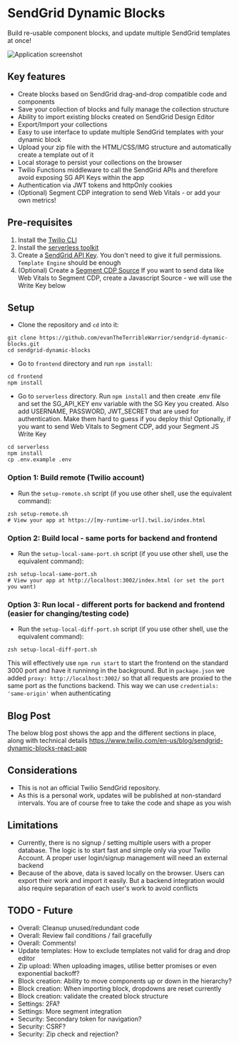# SendGrid Dynamic Blocks

Build re-usable component blocks, and update multiple SendGrid templates at once!

![Application screenshot](https://github.com/evanTheTerribleWarrior/sendgrid-dynamic-blocks/assets/54394422/efec0910-a5b3-4ab1-ac0e-4d1a1f5e1775)

## Key features
 * Create blocks based on SendGrid drag-and-drop compatible code and components
 * Save your collection of blocks and fully manage the collection structure
 * Ability to import existing blocks created on SendGrid Design Editor
 * Export/Import your collections
 * Easy to use interface to update multiple SendGrid templates with your dynamic block
 * Upload your zip file with the HTML/CSS/IMG structure and automatically create a template out of it
 * Local storage to persist your collections on the browser
 * Twilio Functions middleware to call the SendGrid APIs and therefore avoid exposing SG API Keys within the app
 * Authentication via JWT tokens and httpOnly cookies
 * (Optional) Segment CDP integration to send Web Vitals - or add your own metrics!


## Pre-requisites
1. Install the [Twilio CLI](https://www.twilio.com/docs/twilio-cli/quickstart#install-twilio-cli)
2. Install the [serverless toolkit](https://www.twilio.com/docs/labs/serverless-toolkit/getting-started)
3. Create a [SendGrid API Key](https://docs.sendgrid.com/ui/account-and-settings/api-keys). You don't need to give it full permissions. `Template Engine` should be enough
4. (Optional) Create a [Segment CDP Source](https://segment.com/docs/connections/sources/catalog/libraries/website/javascript/quickstart) If you want to send data like Web Vitals to Segment CDP, create a Javascript Source - we will use the Write Key below

## Setup
- Clone the repository and `cd` into it:
```shell
git clone https://github.com/evanTheTerribleWarrior/sendgrid-dynamic-blocks.git
cd sendgrid-dynamic-blocks
```

- Go to `frontend` directory and run `npm install`:
```shell
cd frontend
npm install
```

- Go to `serverless` directory. Run `npm install` and then create .env file and set the SG_API_KEY env variable with the SG Key you created. Also add USERNAME, PASSWORD, JWT_SECRET that are used for authentication. Make them hard to guess if you deploy this!
Optionally, if you want to send Web Vitals to Segment CDP, add your Segment JS Write Key
```shell
cd serverless
npm install
cp .env.example .env
```

### Option 1: Build remote (Twilio account)
- Run the `setup-remote.sh` script (if you use other shell, use the equivalent command):
```shell
zsh setup-remote.sh
# View your app at https://[my-runtime-url].twil.io/index.html
```

### Option 2: Build local - same ports for backend and frontend
- Run the `setup-local-same-port.sh` script (if you use other shell, use the equivalent command):
```shell
zsh setup-local-same-port.sh
# View your app at http://localhost:3002/index.html (or set the port you want)
```

### Option 3: Run local - different ports for backend and frontend (easier for changing/testing code)
- Run the `setup-local-diff-port.sh` script (if you use other shell, use the equivalent command):
```shell
zsh setup-local-diff-port.sh
```
This will effectively use `npm run start` to start the frontend on the standard 3000 port and have it runninng in the background.
But in `package.json` we added `proxy: http://localhost:3002/` so that all requests are proxied to the same
port as the functions backend. This way we can use `credentials: 'same-origin'` when authenticating

## Blog Post
The below blog post shows the app and the different sections in place, along with technical details
https://www.twilio.com/en-us/blog/sendgrid-dynamic-blocks-react-app


## Considerations
- This is not an official Twilio SendGrid repository.
- As this is a personal work, updates will be published at non-standard intervals. You are of course free to take the code and shape as you wish

## Limitations
- Currently, there is no signup / setting multiple users with a proper database. The logic is to start fast and simple only via your Twilio Account. A proper user login/signup management will need an external backend
- Because of the above, data is saved locally on the browser. Users can export their work and import it easily. But a backend integration would also require separation of each user's work to avoid conflicts

## TODO - Future
- Overall: Cleanup unused/redundant code 
- Overall: Review fail conditions / fail gracefully
- Overall: Comments!
- Update templates: How to exclude templates not valid for drag and drop editor
- Zip upload: When uploading images, utilise better promises or even exponential backoff?
- Block creation: Ability to move components up or down in the hierarchy?
- Block creation: When importing block, dropdowns are reset currently
- Block creation: validate the created block structure
- Settings: 2FA?
- Settings: More segment integration
- Security: Secondary token for navigation?
- Security: CSRF?
- Security: Zip check and rejection?

